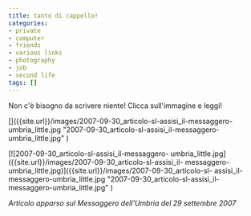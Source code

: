```yaml
---
title: tanto di cappello!
categories:
- private
- computer
- friends
- various links
- photography
- job
- second life
tags: []
---
```

Non c'è bisogno da scrivere niente! Clicca sull'immagine e leggi!

[]({{site.url}}/images/2007-09-30_articolo-sl-assisi_il-messaggero-
umbria_little.jpg "2007-09-30_articolo-sl-assisi_il-messaggero-
umbria_little.jpg" )

[![2007-09-30_articolo-sl-assisi_il-messaggero-
umbria_little.jpg]({{site.url}}/images/2007-09-30_articolo-sl-assisi_il-
messaggero-umbria_little.jpg)]({{site.url}}/images/2007-09-30_articolo-sl-
assisi_il-messaggero-umbria_little.jpg "2007-09-30_articolo-sl-assisi_il-
messaggero-umbria_little.jpg" )

_Articolo apparso sul Messaggero dell'Umbria del 29 settembre 2007_

